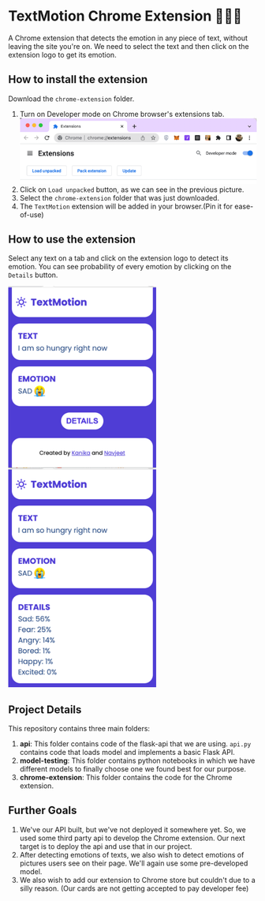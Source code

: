 # TextMotion Chrome Extension 🤖🧑‍💻

A Chrome extension that detects the emotion in any piece of text,
without leaving the site you're on.
We need to select the text and then
click on the extension logo to get its emotion.

## How to install the extension

Download the `chrome-extension` folder. 

1. Turn on Developer mode on Chrome browser's extensions tab.
![img.png](imgs/extension-tab.png)
2. Click on `Load unpacked` button, as we can see in the previous picture.
3. Select the `chrome-extension` folder that was just downloaded.
4. The `TextMotion` extension will be added in your browser.(Pin it for ease-of-use)

## How to use the extension
Select any text on a tab and click on the extension
logo to detect its emotion. You can see probability
of every emotion by clicking on the `Details` button.


<img src="imgs/extension-ss.png" width="300" style="float:left"/>
<img src="imgs/details-ss.png" width="300"/> 


## Project Details
This repository contains three main folders:
1. **api**: This folder contains code of the flask-api that we are using.
`api.py` contains code that loads model and implements a basic Flask API.
2. **model-testing**: This folder contains python notebooks in which we have different models
to finally choose one we found best for our purpose.
3. **chrome-extension**: This folder contains the code for the Chrome extension.

## Further Goals
1. We've our API built, but we've not deployed it somewhere yet.
So, we used some third party api to develop the Chrome extension.
Our next target is to deploy the api and use that in our project.
2. After detecting emotions of texts, we also wish to detect emotions of pictures
users see on their page. We'll again use some pre-developed model. 
3. We also wish to add our extension to Chrome store but couldn't due to a silly reason.
   (Our cards are not getting accepted to pay developer fee)

